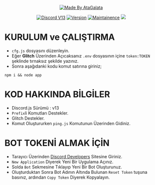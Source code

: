 <p align="center">
  <a href="https://instagram.com/dxmr_ayberkk"><img title="Made By AtaGalata" src="https://img.shields.io/badge/Made%20By-AtaGalata-green?style=for-the-badge"></a>
</p>
<p align="center">
  <a href="https://discord.com/users/626847465601236992"><img title="Discord V13" src="https://img.shields.io/badge/Code-Discord%20V13%20Bot-blue"></a>
  <a href="https://github.com/AtaGalata/discord.js-v12-bosaltyapi"><img title="Version" src="https://img.shields.io/badge/Version-1.0.0-blue"></a>
  <a href="https://github.com/AtaGalata/"><img title="Maintainence" src="https://img.shields.io/badge/Bakımlı%20mı%3F-Evet-blue"></a>
   <a href="https://visitcount.itsvg.in">
    <img src="https://visitcount.itsvg.in/api?id=AtaGalata4&label=Ziyaret%C3%A7i%20Say%C4%B1s%C4%B1&color=12&icon=0&pretty=false" />
  </a>
</p>

# KURULUM ve ÇALIŞTIRMA

* `cfg.js` dosyasını düzenleyin.
* Eğer **Glitch** Üzerinden Açıcaksanız `.env` dosyasının içine `token:TOKEN` şeklinde tırnaksız şekilde yazınız.
* Sonra aşağıdanki kodu komut satırına giriniz;


```
npm i && node app
```

# KOD HAKKINDA BİLGİLER

* Discord.js Sürümü : v13
* `Prefix`li Komutları Destekler.
* Glitch Destekler.
* Komut Oluştururken `ping.js` Komutunun Üzerinden Gidiniz.

# BOT TOKENİ ALMAK İÇİN

* Tarayıcı Üzerinden [Discord Developers](https://discord.com/app) Sitesine Giriniz.
* `New Application` Diyerek Yeni Bir Uygulama Açınız.
* Solda `Bot` Sekmesine Tıklayıp Yeni Bir Bot Oluşturunuz.
* Oluşturduktan Sonra Bot Adının Altında Bulunan `Reset Token` tuşuna basınız, ardından `Copy Token` Diyerek Kopyalayın.


